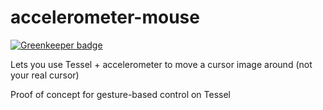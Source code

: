 accelerometer-mouse
===================

[![Greenkeeper badge](https://badges.greenkeeper.io/Frijol/accelerometer-mouse.svg)](https://greenkeeper.io/)

Lets you use Tessel + accelerometer to move a cursor image around (not your real cursor)

Proof of concept for gesture-based control on Tessel
